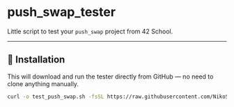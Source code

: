 # push_swap_tester
Little script to test your `push_swap` project from 42 School.  

---

## 🚀 Installation
This will download and run the tester directly from GitHub — no need to clone anything manually.
```bash
curl -o test_push_swap.sh -fsSL https://raw.githubusercontent.com/NikoStano/push_swap_tester/refs/heads/main/test_push_swap.sh
```

